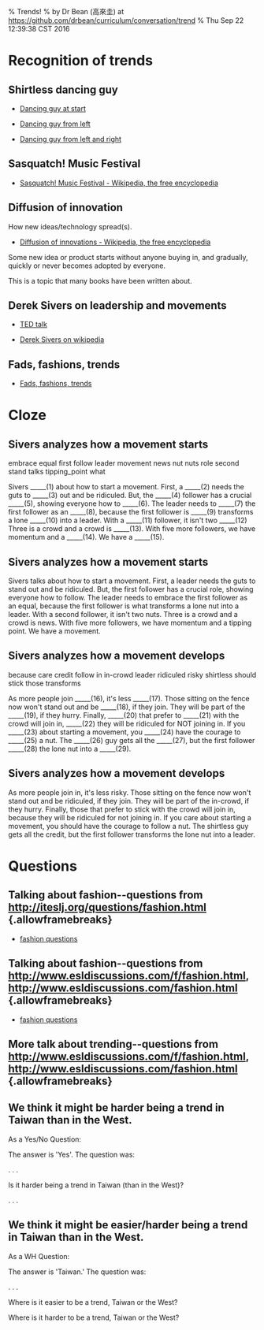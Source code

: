 % Trends!
% by Dr Bean (高來圭) at https://github.com/drbean/curriculum/conversation/trend
% Thu Sep 22 12:39:38 CST 2016

# Recognition of trends

## Shirtless dancing guy

- [Dancing guy at start ](https://www.youtube.com/watch?v=ZbI0QOI6_-4)

- [Dancing guy from left ](https://www.youtube.com/watch?v=hO8MwBZl-Vc)

- [Dancing guy from left and right](https://www.youtube.com/watch?v=-G-cBND9cN4)

## Sasquatch! Music Festival

- [Sasquatch! Music Festival - Wikipedia, the free encyclopedia](https://en.wikipedia.org/wiki/Sasquatch!_Music_Festival)

## Diffusion of innovation

How new ideas/technology spread(s).

- [Diffusion of innovations - Wikipedia, the free encyclopedia](https://en.wikipedia.org/wiki/Diffusion_of_Innovations)


Some new idea or product starts without anyone buying in, and gradually, quickly or never becomes adopted by everyone.

This is a topic that many books have been written about.

## Derek Sivers on leadership and movements

- [TED talk ](https://www.youtube.com/watch?v=V74AxCqOTvg)

- [Derek Sivers on wikipedia ](https://en.wikipedia.org/wiki/Derek_Sivers)

## Fads, fashions, trends

- [Fads, fashions, trends](https://en.wikipedia.org/wiki/Fad)

# Cloze

## Sivers analyzes how a movement starts


embrace
equal
first
follow
leader
movement
news
nut
nuts
role
second
stand
talks
tipping_point
what

Sivers _____(1) about how to start a movement. First, a _____(2) needs the guts to _____(3) out and be ridiculed. But, the _____(4) follower has a crucial _____(5), showing everyone how to _____(6). The leader needs to _____(7) the first follower as an _____(8), because the first follower is _____(9) transforms a lone _____(10) into a leader. With a _____(11) follower, it isn't two _____(12) Three is a crowd and a crowd is _____(13). With five more followers, we have momentum and a _____(14). We have a _____(15).

## Sivers analyzes how a movement starts

Sivers talks about how to start a movement. First, a leader needs the guts to stand out and be ridiculed. But, the first follower has a crucial role, showing everyone how to follow. The leader needs to embrace the first follower as an equal, because the first follower is what transforms a lone nut into a leader. With a second follower, it isn't two nuts. Three is a crowd and a crowd is news. With five more followers, we have momentum and a tipping point. We have a movement.

## Sivers analyzes how a movement develops


because
care
credit
follow
in
in-crowd
leader
ridiculed
risky
shirtless
should
stick
those
transforms

As more people join _____(16), it's less _____(17). Those sitting on the fence now won't stand out and be _____(18), if they join. They will be part of the _____(19), if they hurry. Finally, _____(20) that prefer to _____(21) with the crowd will join in, _____(22) they will be ridiculed for NOT joining in. If you _____(23) about starting a movement, you _____(24) have the courage to _____(25) a nut. The _____(26) guy gets all the _____(27), but the first follower _____(28) the lone nut into a _____(29).

## Sivers analyzes how a movement develops

As more people join in, it's less risky. Those sitting on the fence now won't stand out and be ridiculed, if they join. They will be part of the in-crowd, if they hurry. Finally, those that prefer to stick with the crowd will join in, because they will be ridiculed for not joining in. If you care about starting a movement, you should have the courage to follow a nut. The shirtless guy gets all the credit, but the first follower transforms the lone nut into a leader.

# Questions

## Talking about fashion--questions from http://iteslj.org/questions/fashion.html {.allowframebreaks}

- [fashion questions](http://iteslj.org/questions/fashion.html )

## Talking about fashion--questions from http://www.esldiscussions.com/f/fashion.html, http://www.esldiscussions.com/fashion.html {.allowframebreaks}

- [fashion questions](http://www.esldiscussions.com/f/fashion.html)

## More talk about trending--questions from http://www.esldiscussions.com/f/fashion.html, http://www.esldiscussions.com/fashion.html {.allowframebreaks}

## We think it might be harder being a trend in Taiwan than in the West.

As a Yes/No Question:

The answer is 'Yes'.
The question was:

. . .

Is it harder being a trend in Taiwan (than in the West)?


. . .

## We think it might be easier/harder being a trend in Taiwan than in the West.

As a WH Question:

The answer is 'Taiwan.'
The question was:

. . .

Where is it easier to be a trend, Taiwan or the West?

Where is it harder to be a trend, Taiwan or the West?


